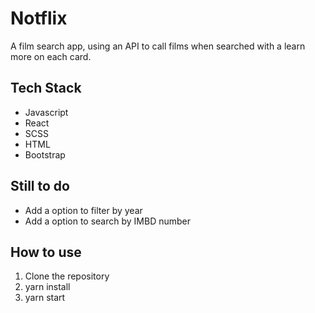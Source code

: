 # Notflix
A film search app, using an API to call films when searched with a learn more on each card. 

## Tech  Stack 
* Javascript
* React
* SCSS
* HTML
* Bootstrap

## Still to do 
* Add a option to filter by year 
* Add a option to search by IMBD number

## How to use
1. Clone the repository
2. yarn install
3. yarn start
